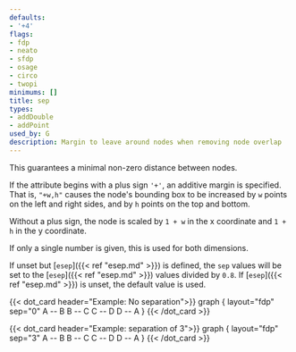 ```yaml
---
defaults:
- '+4'
flags:
- fdp
- neato
- sfdp
- osage
- circo
- twopi
minimums: []
title: sep
types:
- addDouble
- addPoint
used_by: G
description: Margin to leave around nodes when removing node overlap
---
```


This guarantees a minimal non-zero distance between nodes.

If the attribute begins with a plus sign `'+'`, an additive margin is
specified. That is, `"+w,h"` causes the node's bounding box to be increased by
`w` points on the left and right sides, and by `h` points on the top and bottom.

Without a plus sign, the node is scaled by `1 + w` in the x coordinate and
`1 + h` in the y coordinate.

If only a single number is given, this is used for both dimensions.

If unset but [`esep`]({{< ref "esep.md" >}}) is defined, the `sep` values will be set to the
[`esep`]({{< ref "esep.md" >}}) values divided by `0.8`. If [`esep`]({{< ref "esep.md" >}}) is unset, the
default value is used.

{{< dot_card header="Example: No separation">}}
graph {
    layout="fdp"
    sep="0"
    A -- B
    B -- C
    C -- D
    D -- A
}
{{< /dot_card >}}

{{< dot_card header="Example: separation of 3">}}
graph {
    layout="fdp"
    sep="3"
    A -- B
    B -- C
    C -- D
    D -- A
}
{{< /dot_card >}}
